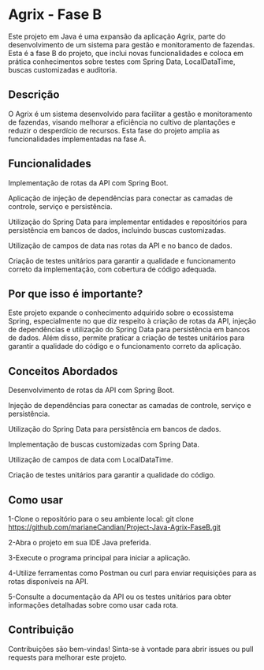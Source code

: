 # Agrix - Fase B
Este projeto em Java é uma expansão da aplicação Agrix, parte do desenvolvimento de um sistema para gestão e monitoramento de fazendas. Esta é a fase B do projeto, que inclui novas funcionalidades e coloca em prática conhecimentos sobre testes com Spring Data, LocalDataTime, buscas customizadas e auditoria.

## Descrição
O Agrix é um sistema desenvolvido para facilitar a gestão e monitoramento de fazendas, visando melhorar a eficiência no cultivo de plantações e reduzir o desperdício de recursos. Esta fase do projeto amplia as funcionalidades implementadas na fase A.

## Funcionalidades
Implementação de rotas da API com Spring Boot.</p>
Aplicação de injeção de dependências para conectar as camadas de controle, serviço e persistência.</p>
Utilização do Spring Data para implementar entidades e repositórios para persistência em bancos de dados, incluindo buscas customizadas.</p>
Utilização de campos de data nas rotas da API e no banco de dados.</p>
Criação de testes unitários para garantir a qualidade e funcionamento correto da implementação, com cobertura de código adequada.</p>

## Por que isso é importante?
Este projeto expande o conhecimento adquirido sobre o ecossistema Spring, especialmente no que diz respeito à criação de rotas da API, injeção de dependências e utilização do Spring Data para persistência em bancos de dados. Além disso, permite praticar a criação de testes unitários para garantir a qualidade do código e o funcionamento correto da aplicação.

## Conceitos Abordados
Desenvolvimento de rotas da API com Spring Boot.</p>
Injeção de dependências para conectar as camadas de controle, serviço e persistência.</p>
Utilização do Spring Data para persistência em bancos de dados.</p>
Implementação de buscas customizadas com Spring Data.</p>
Utilização de campos de data com LocalDataTime.</p>
Criação de testes unitários para garantir a qualidade do código.</p>

## Como usar
1-Clone o repositório para o seu ambiente local:
git clone https://github.com/marianeCandian/Project-Java-Agrix-FaseB.git

2-Abra o projeto em sua IDE Java preferida.

3-Execute o programa principal para iniciar a aplicação.

4-Utilize ferramentas como Postman ou curl para enviar requisições para as rotas disponíveis na API.

5-Consulte a documentação da API ou os testes unitários para obter informações detalhadas sobre como usar cada rota.

## Contribuição
Contribuições são bem-vindas! Sinta-se à vontade para abrir issues ou pull requests para melhorar este projeto.

